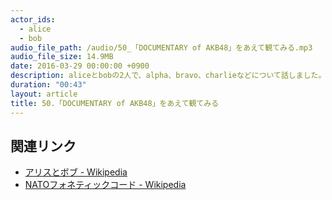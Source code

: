 ```yaml
---
actor_ids:
  - alice
  - bob
audio_file_path: /audio/50_「DOCUMENTARY of AKB48」をあえて観てみる.mp3
audio_file_size: 14.9MB
date: 2016-03-29 00:00:00 +0900
description: aliceとbobの2人で、alpha、bravo、charlieなどについて話しました。
duration: "00:43"
layout: article
title: 50.「DOCUMENTARY of AKB48」をあえて観てみる
---
```


## 関連リンク

- [アリスとボブ - Wikipedia](https://ja.wikipedia.org/wiki/%E3%82%A2%E3%83%AA%E3%82%B9%E3%81%A8%E3%83%9C%E3%83%96)
- [NATOフォネティックコード - Wikipedia](https://ja.wikipedia.org/wiki/NATO%E3%83%95%E3%82%A9%E3%83%8D%E3%83%86%E3%82%A3%E3%83%83%E3%82%AF%E3%82%B3%E3%83%BC%E3%83%89)
